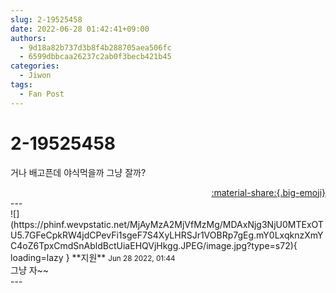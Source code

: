 ```yaml
---
slug: 2-19525458
date: 2022-06-28 01:42:41+09:00
authors:
  - 9d18a82b737d3b8f4b288705aea506fc
  - 6599dbbcaa26237c2ab0f3becb421b45
categories:
  - Jiwon
tags:
  - Fan Post
---
```


# 2-19525458

<div class="post-container" markdown="1">
<div class="content-container md-sidebar__scrollwrap" markdown="1">

거나 배고픈데 야식먹을까 그냥 잘까?

</div>
</div>

<div style="text-align: right;" markdown="1">
<a href="https://weverse.io/fromis9/fanpost/2-19525458" style="text-align: right;">:material-share:{.big-emoji}</a>
</div>
---

<div class="comments-container md-sidebar__scrollwrap" markdown="1">
<div class="comment" markdown="1">
<div class='id-container' markdown="1">
![](https://phinf.wevpstatic.net/MjAyMzA2MjVfMzMg/MDAxNjg3NjU0MTExOTU5.7GFeCpkRW4jdCPevFi1sgeF7S4XyLHRSJr1VOBRp7gEg.mY0LxqknzXmYC4oZ6TpxCmdSnAbldBctUiaEHQVjHkgg.JPEG/image.jpg?type=s72){ loading=lazy }
**<span class="artist">지원</span>** <small>Jun 28 2022, 01:44</small><br>
</div>
<div class='comment-body' markdown="1">
그냥 자~~
</div>
</div>
</div>
---
